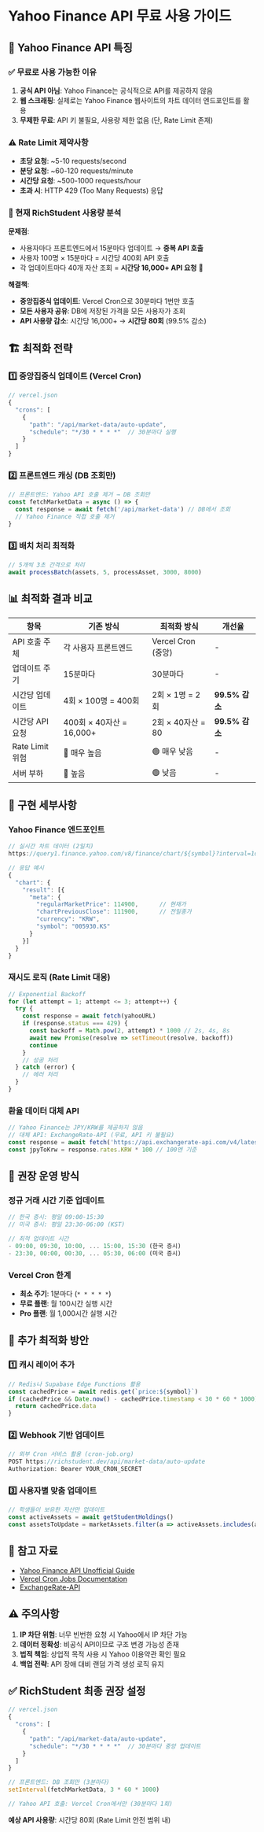 # Yahoo Finance API 무료 사용 가이드

## 📌 Yahoo Finance API 특징

### ✅ 무료로 사용 가능한 이유
1. **공식 API 아님**: Yahoo Finance는 공식적으로 API를 제공하지 않음
2. **웹 스크래핑**: 실제로는 Yahoo Finance 웹사이트의 차트 데이터 엔드포인트를 활용
3. **무제한 무료**: API 키 불필요, 사용량 제한 없음 (단, Rate Limit 존재)

### ⚠️ Rate Limit 제약사항
- **초당 요청**: ~5-10 requests/second
- **분당 요청**: ~60-120 requests/minute
- **시간당 요청**: ~500-1000 requests/hour
- **초과 시**: HTTP 429 (Too Many Requests) 응답

### 🎯 현재 RichStudent 사용량 분석

**문제점**:
- 사용자마다 프론트엔드에서 15분마다 업데이트 → **중복 API 호출**
- 사용자 100명 × 15분마다 = 시간당 400회 API 호출
- 각 업데이트마다 40개 자산 조회 = **시간당 16,000+ API 요청** 🚨

**해결책**:
- **중앙집중식 업데이트**: Vercel Cron으로 30분마다 1번만 호출
- **모든 사용자 공유**: DB에 저장된 가격을 모든 사용자가 조회
- **API 사용량 감소**: 시간당 16,000+ → **시간당 80회** (99.5% 감소)

## 🏗️ 최적화 전략

### 1️⃣ 중앙집중식 업데이트 (Vercel Cron)
```javascript
// vercel.json
{
  "crons": [
    {
      "path": "/api/market-data/auto-update",
      "schedule": "*/30 * * * *"  // 30분마다 실행
    }
  ]
}
```

### 2️⃣ 프론트엔드 캐싱 (DB 조회만)
```javascript
// 프론트엔드: Yahoo API 호출 제거 → DB 조회만
const fetchMarketData = async () => {
  const response = await fetch('/api/market-data') // DB에서 조회
  // Yahoo Finance 직접 호출 제거
}
```

### 3️⃣ 배치 처리 최적화
```javascript
// 5개씩 3초 간격으로 처리
await processBatch(assets, 5, processAsset, 3000, 8000)
```

## 📊 최적화 결과 비교

| 항목 | 기존 방식 | 최적화 방식 | 개선율 |
|------|-----------|-------------|--------|
| API 호출 주체 | 각 사용자 프론트엔드 | Vercel Cron (중앙) | - |
| 업데이트 주기 | 15분마다 | 30분마다 | - |
| 시간당 업데이트 | 4회 × 100명 = 400회 | 2회 × 1명 = 2회 | **99.5% 감소** |
| 시간당 API 요청 | 400회 × 40자산 = 16,000+ | 2회 × 40자산 = 80 | **99.5% 감소** |
| Rate Limit 위험 | 🔴 매우 높음 | 🟢 매우 낮음 | - |
| 서버 부하 | 🔴 높음 | 🟢 낮음 | - |

## 🔧 구현 세부사항

### Yahoo Finance 엔드포인트
```javascript
// 실시간 차트 데이터 (2일치)
https://query1.finance.yahoo.com/v8/finance/chart/${symbol}?interval=1d&range=2d

// 응답 예시
{
  "chart": {
    "result": [{
      "meta": {
        "regularMarketPrice": 114900,      // 현재가
        "chartPreviousClose": 111900,      // 전일종가
        "currency": "KRW",
        "symbol": "005930.KS"
      }
    }]
  }
}
```

### 재시도 로직 (Rate Limit 대응)
```javascript
// Exponential Backoff
for (let attempt = 1; attempt <= 3; attempt++) {
  try {
    const response = await fetch(yahooURL)
    if (response.status === 429) {
      const backoff = Math.pow(2, attempt) * 1000 // 2s, 4s, 8s
      await new Promise(resolve => setTimeout(resolve, backoff))
      continue
    }
    // 성공 처리
  } catch (error) {
    // 에러 처리
  }
}
```

### 환율 데이터 대체 API
```javascript
// Yahoo Finance는 JPY/KRW를 제공하지 않음
// 대체 API: ExchangeRate-API (무료, API 키 불필요)
const response = await fetch('https://api.exchangerate-api.com/v4/latest/JPY')
const jpyToKrw = response.rates.KRW * 100 // 100엔 기준
```

## 🎯 권장 운영 방식

### 정규 거래 시간 기준 업데이트
```javascript
// 한국 증시: 평일 09:00-15:30
// 미국 증시: 평일 23:30-06:00 (KST)

// 최적 업데이트 시간
- 09:00, 09:30, 10:00, ... 15:00, 15:30 (한국 증시)
- 23:30, 00:00, 00:30, ... 05:30, 06:00 (미국 증시)
```

### Vercel Cron 한계
- **최소 주기**: 1분마다 (`* * * * *`)
- **무료 플랜**: 월 100시간 실행 시간
- **Pro 플랜**: 월 1,000시간 실행 시간

## 🚀 추가 최적화 방안

### 1️⃣ 캐시 레이어 추가
```javascript
// Redis나 Supabase Edge Functions 활용
const cachedPrice = await redis.get(`price:${symbol}`)
if (cachedPrice && Date.now() - cachedPrice.timestamp < 30 * 60 * 1000) {
  return cachedPrice.data
}
```

### 2️⃣ Webhook 기반 업데이트
```javascript
// 외부 Cron 서비스 활용 (cron-job.org)
POST https://richstudent.dev/api/market-data/auto-update
Authorization: Bearer YOUR_CRON_SECRET
```

### 3️⃣ 사용자별 맞춤 업데이트
```javascript
// 학생들이 보유한 자산만 업데이트
const activeAssets = await getStudentHoldings()
const assetsToUpdate = marketAssets.filter(a => activeAssets.includes(a.symbol))
```

## 📖 참고 자료

- [Yahoo Finance API Unofficial Guide](https://github.com/ranaroussi/yfinance)
- [Vercel Cron Jobs Documentation](https://vercel.com/docs/cron-jobs)
- [ExchangeRate-API](https://www.exchangerate-api.com/)

## ⚠️ 주의사항

1. **IP 차단 위험**: 너무 빈번한 요청 시 Yahoo에서 IP 차단 가능
2. **데이터 정확성**: 비공식 API이므로 구조 변경 가능성 존재
3. **법적 책임**: 상업적 목적 사용 시 Yahoo 이용약관 확인 필요
4. **백업 전략**: API 장애 대비 랜덤 가격 생성 로직 유지

## ✅ RichStudent 최종 권장 설정

```javascript
// vercel.json
{
  "crons": [
    {
      "path": "/api/market-data/auto-update",
      "schedule": "*/30 * * * *"  // 30분마다 중앙 업데이트
    }
  ]
}

// 프론트엔드: DB 조회만 (3분마다)
setInterval(fetchMarketData, 3 * 60 * 1000)

// Yahoo API 호출: Vercel Cron에서만 (30분마다 1회)
```

**예상 API 사용량**: 시간당 80회 (Rate Limit 안전 범위 내)
